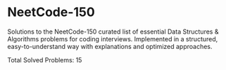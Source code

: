# NeetCode-150
Solutions to the NeetCode-150 curated list of essential Data Structures &amp; Algorithms problems for coding interviews. Implemented in a structured, easy-to-understand way with explanations and optimized approaches.

Total Solved Problems: 15

